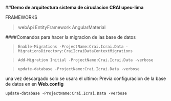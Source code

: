 ##**Demo de arquitectura sistema de ciruclacion CRAI upeu-lima**

FRAMEWORKS
> webApi
> EntityFramework
> AngularMaterial

####Comandos para hacer la migracion de las base de datos

> `Enable-Migrations -ProjectName:Crai.Icrai.Data -MigrationsDirectory:CraiIcraiDataContextMigrations`

> `Add-Migration Initial -ProjectName:Crai.Icrai.Data -verbose`

> `update-database -ProjectName:Crai.Icrai.Data -verbose`

una vez descargado solo se usara el ultimo: Previa configuracion de la base de datos en en **Web.config**

`update-database -ProjectName:Crai.Icrai.Data -verbose`
